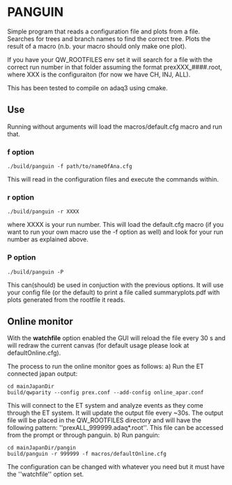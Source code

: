 # PANGUIN

Simple program that reads a configuration file and plots from a file. Searches for trees and branch names to find the correct tree. Plots the result of a macro (n.b. your macro should only make one plot). 

If you have your QW_ROOTFILES env set it will search for a file with the correct run number in that folder assuming the format prexXXX_####.root, where XXX is the configuraiton (for now we have CH, INJ, ALL).

This has been tested to compile on adaq3 using cmake. 

## Use 
Running without arguments will load the macros/default.cfg macro and run that. 

### f option
```
./build/panguin -f path/to/nameOfAna.cfg
```
This will read in the configuration files and execute the commands within.

### r option
```
./build/panguin -r XXXX
```
  where XXXX is your run number. This will load the default.cfg macro (if you want to run your own macro use the -f option as well) and look for your run number as explained above.

### P option
```
./build/panguin -P
```
  This can(should) be used in conjuction with the previous options. It will use your config file (or the default) to print a file called summaryplots.pdf with plots generated from the rootfile it reads. 


## Online monitor
With the **watchfile** option enabled the GUI will reload the file every 30 s and will redraw the current canvas (for default usage please look at defaultOnline.cfg).

The process to run the online monitor goes as follows: 
a) Run the ET connected japan output:
```
cd mainJapanDir
build/qwparity --config prex.conf --add-config online_apar.conf
```
This will connect to the ET system and analyze events as they come through the ET system. It will update the output file every ~30s. The output file will be placed in the QW_ROOTFILES directory and will have the following pattern: ''prexALL_999999.adaq*.root''. This file can be accessed from the prompt or through panguin. 
b) Run panguin:
```
cd mainJapanDir/pangin
build/panguin -r 999999 -f macros/defaultOnline.cfg
```
The configuration can be changed with whatever you need but it must have the ''watchfile'' option set. 



